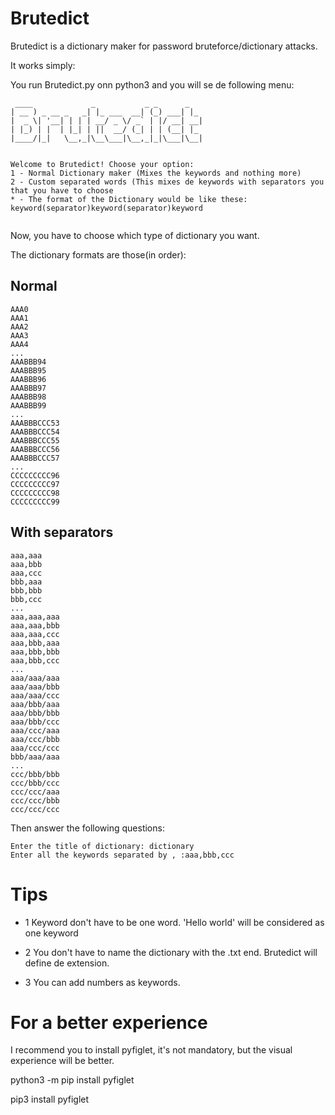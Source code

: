 # Brutedict

Brutedict is a dictionary maker for password bruteforce/dictionary attacks.

It works simply:

You run Brutedict.py onn python3 and you will se de following menu:


```
 ____             _           _ _      _   
| __ ) _ __ _   _| |_ ___  __| (_) ___| |_ 
|  _ \| '__| | | | __/ _ \/ _` | |/ __| __|
| |_) | |  | |_| | ||  __/ (_| | | (__| |_ 
|____/|_|   \__,_|\__\___|\__,_|_|\___|\__|
                                           

Welcome to Brutedict! Choose your option: 
1 - Normal Dictionary maker (Mixes the keywords and nothing more)
2 - Custom separated words (This mixes de keywords with separators you that you have to choose 
* - The format of the Dictionary would be like these: keyword(separator)keyword(separator)keyword 


```
Now, you have to choose which type of dictionary you want.

The dictionary formats are those(in order):

## Normal 

```
AAA0
AAA1
AAA2
AAA3
AAA4
...
AAABBB94
AAABBB95
AAABBB96
AAABBB97
AAABBB98
AAABBB99
...
AAABBBCCC53
AAABBBCCC54
AAABBBCCC55
AAABBBCCC56
AAABBBCCC57
...
CCCCCCCCC96
CCCCCCCCC97
CCCCCCCCC98
CCCCCCCCC99
```
## With separators

```
aaa,aaa
aaa,bbb
aaa,ccc
bbb,aaa
bbb,bbb
bbb,ccc
...
aaa,aaa,aaa
aaa,aaa,bbb
aaa,aaa,ccc
aaa,bbb,aaa
aaa,bbb,bbb
aaa,bbb,ccc
...
aaa/aaa/aaa
aaa/aaa/bbb
aaa/aaa/ccc
aaa/bbb/aaa
aaa/bbb/bbb
aaa/bbb/ccc
aaa/ccc/aaa
aaa/ccc/bbb
aaa/ccc/ccc
bbb/aaa/aaa
...
ccc/bbb/bbb
ccc/bbb/ccc
ccc/ccc/aaa
ccc/ccc/bbb
ccc/ccc/ccc

```

Then answer the following questions:

```
Enter the title of dictionary: dictionary
Enter all the keywords separated by , :aaa,bbb,ccc

```

# Tips
* 1 Keyword don't have to be one word. 'Hello world' will be considered as one keyword

* 2 You don't have to name the dictionary with the .txt end. Brutedict will define de extension.

* 3 You can add numbers as keywords.
# For a better experience
I recommend you to install pyfiglet, it's not mandatory, but the visual experience will be better.

python3 -m pip install pyfiglet

pip3 install pyfiglet